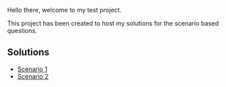 Hello there, welcome to my test project.

This project has been created to host my solutions for the scenario based questions.

## Solutions

- [Scenario 1](Q1/README.MD)
- [Scenario 2](Q2/README.MD)